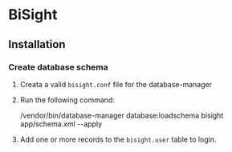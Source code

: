 # BiSight

## Installation

### Create database schema

1. Creata a valid `bisight.conf` file for the database-manager
2. Run the following command:

    /vendor/bin/database-manager database:loadschema bisight app/schema.xml --apply
    
3. Add one or more records to the `bisight.user` table to login.

